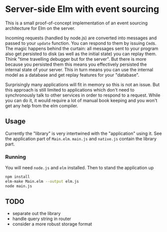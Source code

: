 # Server-side Elm with event sourcing

This is a small proof-of-concept implementation of an event sourcing
architecture for Elm on the server.

Incoming requests (handled by node.js) are converted into messages and passed to
your `update` function. You can respond to them by issuing `Cmd`s. The magic
happens behind the curtain: all messages sent to your program also get persisted
to disk (as well as the initial state) you can replay them. Think "time
travelling debugger but for the server". But there is more because you persisted
them this means you effectively persisted the internal state of your server.
This in turn means you can use the internal model as a database and get replay
features for your "database".

Surprisingly many applications will fit in memory so this is not an issue. But
this approach is still limited to applications which don't need to synchronously
talk to other services in order to respond to a request. While you can do it, it
would require a lot of manual book keeping and you won't get any help from the
elm compiler.

## Usage

Currently the "library" is very intertwined with the "application" using it. See
the application part of `Main.elm`. `main.js` and `native.js` contain the
library part.

### Running

You will need `node.js` and `elm` installed. Then to stand the application up

```sh
npm install
elm-make Main.elm --output elm.js
node main.js
```

## TODO

- separate out the library
- handle query string in router
- consider a more robust storage format
